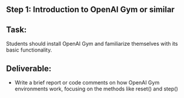 ## Step 1: Introduction to OpenAI Gym or similar

## Task: 
Students should install OpenAI Gym and familiarize
themselves with its basic functionality.
## Deliverable: 
- Write a brief report or code comments on how
OpenAI Gym environments work, focusing on the methods like reset() and step()